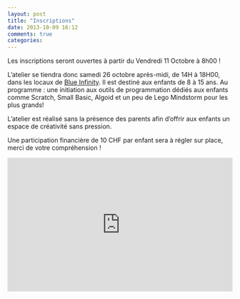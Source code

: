 ```yaml
---
layout: post
title: "Inscriptions"
date: 2013-10-09 16:12
comments: true
categories: 
---
```


Les inscriptions seront ouvertes à partir du Vendredi 11 Octobre à 8h00 ! 

L’atelier se tiendra donc samedi 26 octobre après-midi, de 14H à 18H00, dans les locaux de [Blue Infinity](http://www.b-i.com). Il est destiné aux enfants de 8 à 15 ans. Au programme : une initiation aux outils de programmation dédiés aux enfants comme Scratch, Small Basic, Algoid et un peu de Lego Mindstorm pour les plus grands!

L’atelier est réalisé sans la présence des parents afin d’offrir aux enfants un espace de créativité sans pression.

Une participation financière de 10 CHF par enfant sera à régler sur place, merci de votre compréhension !

<div style="width: 100%; text-align:left;max-width: 600px;" ><iframe  src="http://www.eventbrite.fr/tickets-external?eid=8649810817&ref=etckt&v=2" frameborder="0" height="300" width="100%" vspace="0" hspace="0" marginheight="5" marginwidth="5" scrolling="auto" allowtransparency="true"></iframe></div>